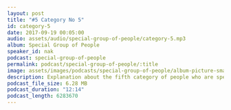 ```yaml
---
layout: post
title: "#5 Category No 5"
id: category-5
date: 2017-09-19 00:05:00
audio: assets/audio/special-group-of-people/category-5.mp3
album: Special Group of People
speaker_id: nak
podcast: special-group-of-people
permalink: podcast/special-group-of-people/:title
image: assets/images/podcasts/special-group-of-people/album-picture-small.jpg
description: Explanation about the fifth category of people who are special.
podcast_file_size: 6.28 MB
podcast_duration: "12:14"
podcast_length: 6283670
---
```

